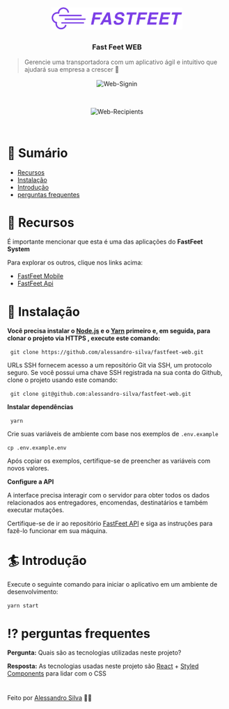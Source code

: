 <h1 align="center">
  <img alt="FastFeet" title="FastFeet" src=".github/logo.png" width="300px" />
</h1>

<h3 align="center">
  Fast Feet WEB
</h3>

> Gerencie uma transportadora com um aplicativo ágil e intuitivo que ajudará sua empresa a crescer :rocket:

<p align="center">
  <img align="center" src="https://i.ibb.co/jwyt10w/fastfeetlogin.png" alt="Web-Signin" border="0">
</p>
<br>
<p align="center">
  <img align="center" src="https://i.ibb.co/FB4rJQ5/pagefast.png" alt="Web-Recipients" border="0">
</p>
<br>

# :scroll: Sumário

* [Recursos](#dart-recursos)
* [Instalação](#wrench-instalação)
* [Introdução](#surfer-introdução)
* [perguntas frequentes](#interrobang-perguntas-frequentes)

# :dart: Recursos

É importante mencionar que esta é uma das aplicações do **FastFeet System**

Para explorar os outros, clique nos links acima:
- [FastFeet Mobile](https://github.com/alessandro-silva/fastfeet-mobile)
- [FastFeet Api](https://github.com/alessandro-silva/fastfeet-api)

# :wrench: Instalação

**Você precisa instalar o [Node.js](https://nodejs.org/en/download/) e o [Yarn](https://yarnpkg.com/) primeiro e, em seguida, para clonar o projeto via HTTPS , execute este comando:**

`` git clone https://github.com/alessandro-silva/fastfeet-web.git``

URLs SSH fornecem acesso a um repositório Git via SSH, um protocolo seguro. Se você possui uma chave SSH registrada na sua conta do Github, clone o projeto usando este comando:

`` git clone git@github.com:alessandro-silva/fastfeet-web.git`` 

**Instalar dependências**

`` yarn`` 

Crie suas variáveis de ambiente com base nos exemplos de ```.env.example```

```cp .env.example.env```

Após copiar os exemplos, certifique-se de preencher as variáveis com novos valores.

**Configure a API**

A interface precisa interagir com o servidor para obter todos os dados relacionados aos entregadores, encomendas, destinatários e também executar mutações.

Certifique-se de ir ao repositório [FastFeet API](https://github.com/alessandro-silva/fastfeet-api) e siga as instruções para fazê-lo funcionar em sua máquina.


# :surfer: Introdução

Execute o seguinte comando para iniciar o aplicativo em um ambiente de desenvolvimento:

```yarn start```

# :interrobang: perguntas frequentes

**Pergunta:** Quais são as tecnologias utilizadas neste projeto?

**Resposta:** As tecnologias usadas neste projeto são [React](https://pt-br.reactjs.org/) + [Styled Components](https://styled-components.com/) para lidar com o CSS 

#

Feito por [Alessandro Silva](https://github.com/alessandro-silva) :book::leaves:
